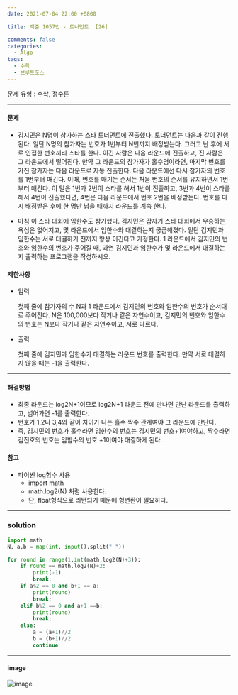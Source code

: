 ```yaml
---
date: 2021-07-04 22:00 +0800

title: 백준 1057번 - 토너먼트  [26]

comments: false
categories:
  - Algo
tags:
  - 수학
  - 브루트포스
---
```


문제 유형 : 수학, 정수론

---

#### 문제

- 김지민은 N명이 참가하는 스타 토너먼트에 진출했다. 토너먼트는 다음과 같이 진행된다. 일단 N명의 참가자는 번호가 1번부터 N번까지 배정받는다. 그러고 난 후에 서로 인접한 번호끼리 스타를 한다. 이긴 사람은 다음 라운드에 진출하고, 진 사람은 그 라운드에서 떨어진다. 만약 그 라운드의 참가자가 홀수명이라면, 마지막 번호를 가진 참가자는 다음 라운드로 자동 진출한다. 다음 라운드에선 다시 참가자의 번호를 1번부터 매긴다. 이때, 번호를 매기는 순서는 처음 번호의 순서를 유지하면서 1번부터 매긴다. 이 말은 1번과 2번이 스타를 해서 1번이 진출하고, 3번과 4번이 스타를 해서 4번이 진출했다면, 4번은 다음 라운드에서 번호 2번을 배정받는다. 번호를 다시 배정받은 후에 한 명만 남을 때까지 라운드를 계속 한다.

- 마침 이 스타 대회에 임한수도 참가했다. 김지민은 갑자기 스타 대회에서 우승하는 욕심은 없어지고, 몇 라운드에서 임한수와 대결하는지 궁금해졌다. 일단 김지민과 임한수는 서로 대결하기 전까지 항상 이긴다고 가정한다. 1 라운드에서 김지민의 번호와 임한수의 번호가 주어질 때, 과연 김지민과 임한수가 몇 라운드에서 대결하는지 출력하는 프로그램을 작성하시오.

#### 제한사항

- 입력

  첫째 줄에 참가자의 수 N과 1 라운드에서 김지민의 번호와 임한수의 번호가 순서대로 주어진다. N은 100,000보다 작거나 같은 자연수이고, 김지민의 번호와 임한수의 번호는 N보다 작거나 같은 자연수이고, 서로 다르다.

- 출력

  첫째 줄에 김지민과 임한수가 대결하는 라운드 번호를 출력한다. 만약 서로 대결하지 않을 때는 -1을 출력한다.

---

#### 해결방법

- 최종 라운드는 log2N+1이므로 log2N+1 라운드 전에 만나면 만난 라운드를 출력하고, 넘어가면 -1를 출력한다.
- 번호가 1,2나 3,4와 같이 차이가 나는 홀수 짝수 관계여야 그 라운드에 만난다.
- 즉, 김지민의 번호가 홀수라면 임한수의 번호는 김지민의 번호+1여야하고, 짝수라면 김진호의 번호는 임함수의 번호 +1이여야 대결하게 된다.

#### 참고

- 파이썬 log함수 사용
  - import math
  - math.log2(N) 처럼 사용한다.
  - 단, float형식으로 리턴되기 때문에 형변환이 필요하다.

---

### solution

```py
import math
N, a,b = map(int, input().split(" "))

for round in range(1,int(math.log2(N)+3)):
    if round == math.log2(N)+2:
        print(-1)
        break;
    if a%2 == 0 and b+1 == a:
        print(round)
        break;
    elif b%2 == 0 and a+1 ==b:
        print(round)
        break;
    else:
        a = (a+1)//2
        b = (b+1)//2
        continue


```

---

#### image

![image](https://user-images.githubusercontent.com/49177223/124480050-d5d7c580-dde1-11eb-8867-ab2c80116228.png)
